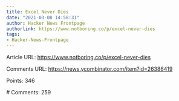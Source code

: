 ```yaml
---
title: Excel Never Dies
date: "2021-03-08 14:58:31"
author: Hacker News Frontpage
authorlink: https://www.notboring.co/p/excel-never-dies
tags:
- Hacker-News-Frontpage
---
```


<p>Article URL: <a href="https://www.notboring.co/p/excel-never-dies">https://www.notboring.co/p/excel-never-dies</a></p>
<p>Comments URL: <a href="https://news.ycombinator.com/item?id=26386419">https://news.ycombinator.com/item?id=26386419</a></p>
<p>Points: 346</p>
<p># Comments: 259</p>
